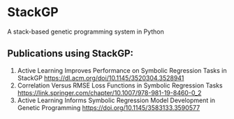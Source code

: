 # StackGP
A stack-based genetic programming system in Python

 

## Publications using StackGP: 

1. Active Learning Improves Performance on Symbolic Regression Tasks in StackGP https://dl.acm.org/doi/10.1145/3520304.3528941 
2. Correlation Versus RMSE Loss Functions in Symbolic Regression Tasks https://link.springer.com/chapter/10.1007/978-981-19-8460-0_2
3. Active Learning Informs Symbolic Regression Model Development in Genetic Programming https://doi.org/10.1145/3583133.3590577 
